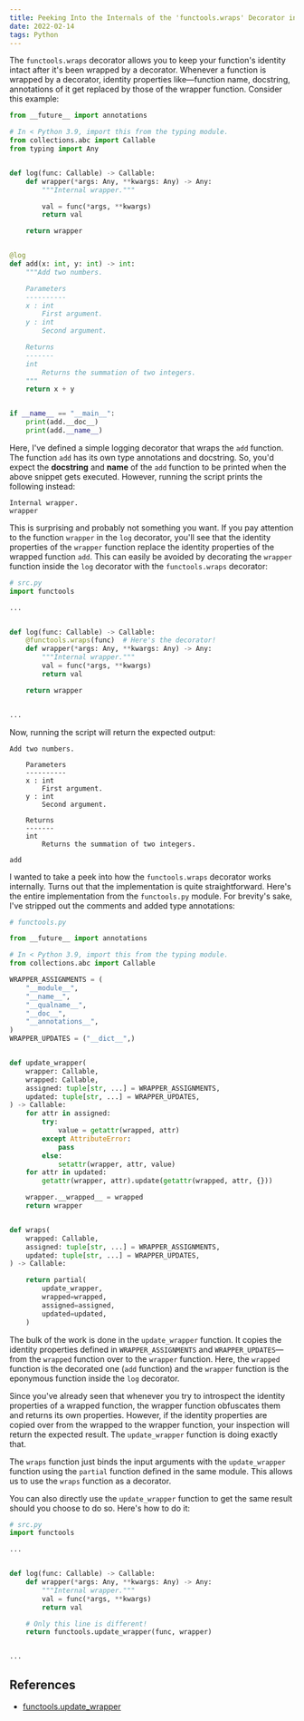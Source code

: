 ```yaml
---
title: Peeking Into the Internals of the 'functools.wraps' Decorator in Python
date: 2022-02-14
tags: Python
---
```


The `functools.wraps` decorator allows you to keep your function's identity intact after it's been wrapped by a decorator. Whenever a function is wrapped by a decorator, identity properties like—function name, docstring, annotations of it get replaced by those of the wrapper function. Consider this example:


```python
from __future__ import annotations

# In < Python 3.9, import this from the typing module.
from collections.abc import Callable
from typing import Any


def log(func: Callable) -> Callable:
    def wrapper(*args: Any, **kwargs: Any) -> Any:
        """Internal wrapper."""

        val = func(*args, **kwargs)
        return val

    return wrapper


@log
def add(x: int, y: int) -> int:
    """Add two numbers.

    Parameters
    ----------
    x : int
        First argument.
    y : int
        Second argument.

    Returns
    -------
    int
        Returns the summation of two integers.
    """
    return x + y


if __name__ == "__main__":
    print(add.__doc__)
    print(add.__name__)
```

Here, I've defined a simple logging decorator that wraps the `add` function. The function `add` has its own type annotations and docstring. So, you'd expect the **docstring** and **name** of the `add` function to be printed when the above snippet gets executed. However, running the script prints the following instead:

```
Internal wrapper.
wrapper
```

This is surprising and probably not something you want. If you pay attention to the function `wrapper` in the `log` decorator, you'll see that the identity properties of the `wrapper` function replace the identity properties of the wrapped function `add`. This can easily be avoided by decorating the `wrapper` function inside the `log` decorator with the `functools.wraps` decorator:


```python
# src.py
import functools

...


def log(func: Callable) -> Callable:
    @functools.wraps(func)  # Here's the decorator!
    def wrapper(*args: Any, **kwargs: Any) -> Any:
        """Internal wrapper."""
        val = func(*args, **kwargs)
        return val

    return wrapper


...
```

Now, running the script will return the expected output:

```
Add two numbers.

    Parameters
    ----------
    x : int
        First argument.
    y : int
        Second argument.

    Returns
    -------
    int
        Returns the summation of two integers.

add
```


I wanted to take a peek into how the `functools.wraps` decorator works internally. Turns out that the implementation is quite straightforward. Here's the entire implementation from the `functools.py` module. For brevity's sake, I've stripped out the comments and added type annotations:

```python
# functools.py

from __future__ import annotations

# In < Python 3.9, import this from the typing module.
from collections.abc import Callable

WRAPPER_ASSIGNMENTS = (
    "__module__",
    "__name__",
    "__qualname__",
    "__doc__",
    "__annotations__",
)
WRAPPER_UPDATES = ("__dict__",)


def update_wrapper(
    wrapper: Callable,
    wrapped: Callable,
    assigned: tuple[str, ...] = WRAPPER_ASSIGNMENTS,
    updated: tuple[str, ...] = WRAPPER_UPDATES,
) -> Callable:
    for attr in assigned:
        try:
            value = getattr(wrapped, attr)
        except AttributeError:
            pass
        else:
            setattr(wrapper, attr, value)
    for attr in updated:
        getattr(wrapper, attr).update(getattr(wrapped, attr, {}))

    wrapper.__wrapped__ = wrapped
    return wrapper


def wraps(
    wrapped: Callable,
    assigned: tuple[str, ...] = WRAPPER_ASSIGNMENTS,
    updated: tuple[str, ...] = WRAPPER_UPDATES,
) -> Callable:

    return partial(
        update_wrapper,
        wrapped=wrapped,
        assigned=assigned,
        updated=updated,
    )
```

The bulk of the work is done in the `update_wrapper` function. It copies the identity properties defined in `WRAPPER_ASSIGNMENTS` and `WRAPPER_UPDATES`—from the `wrapped` function over to the `wrapper` function. Here, the `wrapped` function is the decorated one (`add` function) and the `wrapper` function is the eponymous function inside the `log` decorator.

Since you've already seen that whenever you try to introspect the identity properties of a wrapped function, the wrapper function obfuscates them and returns its own properties. However, if the identity properties are copied over from the wrapped to the wrapper function, your inspection will return the expected result. The `update_wrapper` function is doing exactly that.

The `wraps` function just binds the input arguments with the `update_wrapper` function using the `partial` function defined in the same module. This allows us to use the `wraps` function as a decorator.

You can also directly use the `update_wrapper` function to get the same result should you choose to do so. Here's how to do it:


```python
# src.py
import functools

...


def log(func: Callable) -> Callable:
    def wrapper(*args: Any, **kwargs: Any) -> Any:
        """Internal wrapper."""
        val = func(*args, **kwargs)
        return val

    # Only this line is different!
    return functools.update_wrapper(func, wrapper)


...
```


## References

* [functools.update_wrapper](https://github.com/python/cpython/blob/0ae40191793da1877a12d512f0116d99301b2c51/Lib/functools.py#L35)
